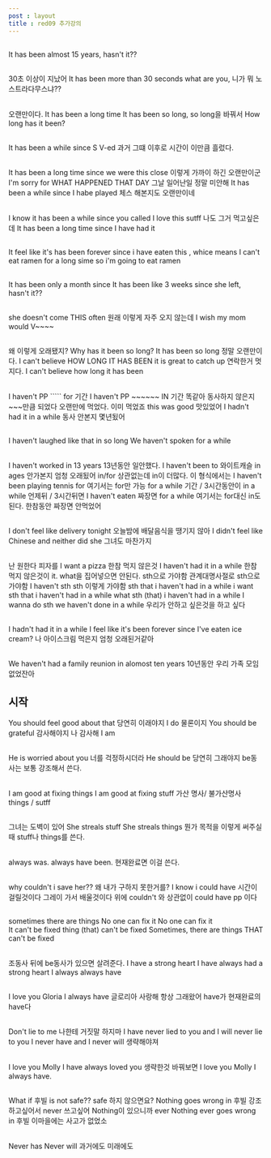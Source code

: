 ```yaml
---
post : layout
title : red09 추가강의
---
```

## 
It has been almost 15 years, hasn't it??
## 
30초 이상이 지났어
It has been more than 30 seconds
what are you, 니가 뭐 노스트라다무스냐??
## 
오랜만이다.
It has been a long time
It has been so long, so long을 바꿔서
How long has it been? 
## 
It has been a while since S V-ed 과거 
그떄 이후로 시간이 이만큼 흘렀다.
## 
It has been a long time since we were this close 이렇게 가까이 하긴 오랜만이군
I'm sorry for WHAT HAPPENED THAT DAY 그날 일어난일 정말 미안해
It has been a while since I habe played 체스 해본지도 오랜만이네
## 
I know it has been a while since you called
I love this sutff 나도 그거 먹고싶은데
It has been a long time since I have had it
## 
It feel like it's has been forever since i have eaten this
, whice means I can't eat ramen for a long sime so i'm going to eat ramen 
## 
It has been only a month since 
It has been like 3 weeks since she left, 
hasn't it??
## 
she doesn't come THIS often 원래 이렇게 자주 오지 않는데
I wish my mom would V~~~~
## 
왜 이렇게 오래됐지?
Why has it been so long? 
It has been so long 정말 오랜만이다.
I can't believe HOW LONG IT HAS BEEN 
it is great to catch up 연락한거 멋지다.
I can't believe how long it has been 
## 
I haven't PP ````` for 기간
I haven't PP ~~~~~~ IN 기간 똑같아
동사하지 않은지 ~~~만큼 되었다
오랜만에 먹었다.
이미 먹었죠
this was good 맛있었어
I hadn't had it in a while 
동사 안본지 몇년됬어
## 
I haven't laughed like that in so long 
We haven't spoken for a while 
## 
I haven't worked in 13 years 13년동안 일안했다.
I haven't been to 와이트캐슬 in ages 안가본지 엄청 오래됬어
in/for 상관없는데 in이 더많다. 이 형식에서는
I haven't been playing tennis for 여기서는 for만 가능
for a while 기간  / 3시간동안이 
in a while 언제뒤 / 3시간뒤면 
I haven't eaten 짜장면 for a while 여기서는 for대신 in도 된다. 한참동안 짜장면 안먹었어 
## 
I don't feel like delivery tonight 오늘밤에 배달음식을 땡기지 않아
I didn't feel like Chinese and neither did she 그녀도 마찬가지
## 
난 원한다 피자를
I want a pizza 
한참 먹지 않은것 
I haven't had it in a while
한참먹지 않은것이 it.
what을 집어넣으면 안된다.
sth으로 가야함 
관계대명사절로 sth으로 가야함
I haven't sth
sth 이렇게 가야함
sth that i haven't had in a while 
i want sth that i haven't had in a while 
what 
sth (that) i haven't had in a while 
I wanna do sth we haven't done in a while 우리가 안하고 싶은것을 하고 싶다
## 
I hadn't had it in a while 
I feel like it's been forever since I've eaten ice cream?
나 아이스크림 먹은지 엄청 오래된거같아
## 
We haven't had a family reunion in alomost ten years 10년동안 우리 가족 모임 없었잔아 

## 시작
You should feel good about that 당연히 이래야지 I do 물론이지
You should be grateful 감사해야지
나 감사해 I am
## 
He is worried about you 너를 걱정하시더라
He should be 당연히 그래야지 be동사는 보통 강조해서 쓴다.
## 
I am good at fixing things
I am good at fixing stuff 
가산 명사/ 불가산명사 
things / sutff
## 
그녀는 도벽이 있어
She streals stuff
She streals things 
뭔가 목적을 이렇게 써주실때 stuff나 things를 쓴다.
## 
always was. 
always have been. 현재완료면 이걸 쓴다.
## 
why couldn't i save her?? 왜 내가 구하지 못한거를?
I know i could have 시간이 걸릴것이다 그레이 가서 배울것이다
위에 couldn't 와 상관없이 could have pp 이다
## 
sometimes there are things
No one can fix it
No one can fix it  
It can't be fixed 
thing (that) can't be fixed
Sometimes, there are things THAT can't be fixed
## 
조동사 뒤에 be동사가 있으면 살려준다.
I have a strong heart
I have always had a strong heart
I always 
always have
## 
I love you Gloria I always have 글로리아 사랑해 항상 그래왔어
have가 현재완료의 have다
## 
Don't lie to me 나한테 거짓말 하지마
I have never lied to you 
and I will never lie to you
I never have and I never will
생략해야져
## 
I love you Molly I have always loved you
생략한것 바꿔보면
I love you Molly I always have. 
## 
What if 후빌 is not safe?? safe 하지 않으면요?
Nothing goes wrong in 후빌 
강조하고싶어서 never 쓰고싶어 Nothing이 있으니까 ever
Nothing ever goes wrong in 후빌 이마을에는 사고가 없었소
## 
Never has
Never will 
과거에도 미래에도 

## 
